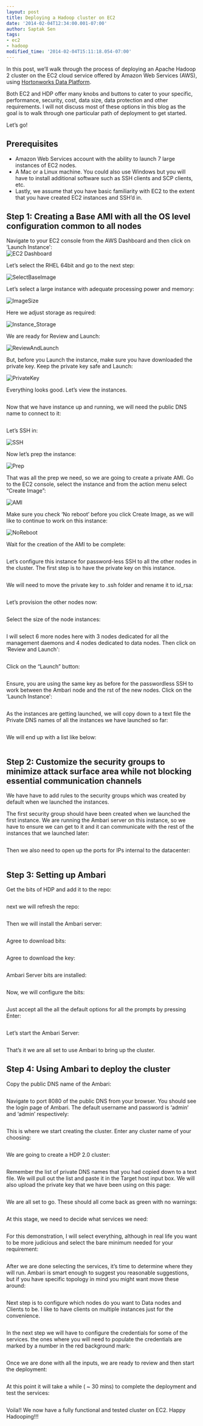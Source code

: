 ```yaml
---
layout: post
title: Deploying a Hadoop cluster on EC2
date: '2014-02-04T12:34:00.001-07:00'
author: Saptak Sen
tags:
- ec2
- hadoop
modified_time: '2014-02-04T15:11:18.054-07:00'
---
```


In this post, we’ll walk through the process of deploying an Apache Hadoop 2 cluster on the EC2 cloud service offered by Amazon Web Services (AWS), using [Hortonworks Data Platform](http://hortonworks.com/products/hdp).

Both EC2 and HDP offer many knobs and buttons to cater to your specific, performance, security, cost, data size, data protection and other requirements. I will not discuss most of these options in this blog as the goal is to walk through one particular path of deployment to get started.

Let’s go!

## Prerequisites

  * Amazon Web Services account with the ability to launch 7 large instances of EC2 nodes.
  * A Mac or a Linux machine. You could also use Windows but you will have to install additional software such as SSH clients and SCP clients, etc.
  * Lastly, we assume that you have basic familiarity with EC2 to the extent that you have created EC2 instances and SSH’d in.

## Step 1: Creating a Base AMI with all the OS level configuration common to all nodes

Navigate to your EC2 console from the AWS Dashboard and then click on ‘Launch Instance':  
![EC2 Dashboard](http://hortonassets.s3.amazonaws.com/ec2/ec2-2.jpg)

Let’s select the RHEL 64bit and go to the next step:

![SelectBaseImage](http://hortonassets.s3.amazonaws.com/ec2/ec2-3.jpg)

Let’s select a large instance with adequate processing power and memory:

![ImageSize](http://hortonassets.s3.amazonaws.com/ec2/ec2-4.jpg)

Here we adjust storage as required:

![Instance_Storage](http://hortonassets.s3.amazonaws.com/ec2/ec2-70.jpg)

We are ready for Review and Launch:

![ReviewAndLaunch](http://hortonassets.s3.amazonaws.com/ec2/ec2-7.jpg)

But, before you Launch the instance, make sure you have downloaded the private key. Keep the private key safe and Launch:

![PrivateKey](http://hortonassets.s3.amazonaws.com/ec2/ec2-8.jpg)

Everything looks good. Let’s view the instances.

![<Display Name>](http://hortonassets.s3.amazonaws.com/ec2/ec2-9.jpg)

Now that we have instance up and running, we will need the public DNS name to connect to it:

![<Display Name>](http://hortonassets.s3.amazonaws.com/ec2/ec2-10.jpg)

Let’s SSH in:

![SSH](http://hortonassets.s3.amazonaws.com/ec2/ec2-11.jpg)

Now let’s prep the instance:

![Prep](http://hortonassets.s3.amazonaws.com/ec2/ec2-15.jpg)

That was all the prep we need, so we are going to create a private AMI. Go to the EC2 console, select the instance and from the action menu select “Create Image”:

![AMI](http://hortonassets.s3.amazonaws.com/ec2/ec2-16.jpg)

Make sure you check ‘No reboot’ before you click Create Image, as we will like to continue to work on this instance:

![NoReboot](http://hortonassets.s3.amazonaws.com/ec2/ec2-82.jpg)

Wait for the creation of the AMI to be complete:

![<Display Name>](http://hortonassets.s3.amazonaws.com/ec2/ec2-19.jpg)

Let’s configure this instance for password-less SSH to all the other nodes in the cluster. The first step is to have the private key on this instance.

![<Display Name>](http://hortonassets.s3.amazonaws.com/ec2/ec2-21.jpg)

We will need to move the private key to .ssh folder and rename it to id_rsa:

![<Display Name>](http://hortonassets.s3.amazonaws.com/ec2/ec2-24.jpg)

Let’s provision the other nodes now:

![<Display Name>](http://hortonassets.s3.amazonaws.com/ec2/ec2-25.jpg)

Select the size of the node instances:

![<Display Name>](http://hortonassets.s3.amazonaws.com/ec2/ec2-26.jpg)

I will select 6 more nodes here with 3 nodes dedicated for all the management daemons and 4 nodes dedicated to data nodes. Then click on ‘Review and Launch':

![<Display Name>](http://hortonassets.s3.amazonaws.com/ec2/ec2-27.jpg)

Click on the “Launch” button:

![<Display Name>](http://hortonassets.s3.amazonaws.com/ec2/ec2-28.jpg)

Ensure, you are using the same key as before for the passwordless SSH to work between the Ambari node and the rst of the new nodes. Click on the ‘Launch Instance':

![<Display Name>](http://hortonassets.s3.amazonaws.com/ec2/ec2-29.jpg)

As the instances are getting launched, we will copy down to a text file the Private DNS names of all the instances we have launched so far:

![<Display Name>](http://hortonassets.s3.amazonaws.com/ec2/ec2-31.jpg)

We will end up with a list like below:

![<Display Name>](http://hortonassets.s3.amazonaws.com/ec2/ec2-32.jpg)

## Step 2: Customize the security groups to minimize attack surface area while not blocking essential communication channels

We have have to add rules to the security groups which was created by default when we launched the instances.

The first security group should have been created when we launched the first instance. We are running the Ambari server on this instance, so we have to ensure we can get to it and it can communicate with the rest of the instances that we launched later:

![<Display Name>](http://hortonassets.s3.amazonaws.com/ec2/ec2-56.jpg)

Then we also need to open up the ports for IPs internal to the datacenter:

![<Display Name>](http://hortonassets.s3.amazonaws.com/ec2/ec2-57.jpg)

## Step 3: Setting up Ambari

Get the bits of HDP and add it to the repo:

![<Display Name>](http://hortonassets.s3.amazonaws.com/ec2/ec2-35.jpg)

next we will refresh the repo:

![<Display Name>](http://hortonassets.s3.amazonaws.com/ec2/ec2-36.jpg)

Then we will install the Ambari server:

![<Display Name>](http://hortonassets.s3.amazonaws.com/ec2/ec2-37.jpg)

Agree to download bits:

![<Display Name>](http://hortonassets.s3.amazonaws.com/ec2/ec2-38.jpg)

Agree to download the key:

![<Display Name>](http://hortonassets.s3.amazonaws.com/ec2/ec2-39.jpg)

Ambari Server bits are installed:

![<Display Name>](http://hortonassets.s3.amazonaws.com/ec2/ec2-40.jpg)

Now, we will configure the bits:

![<Display Name>](http://hortonassets.s3.amazonaws.com/ec2/ec2-41.jpg)

Just accept all the all the default options for all the prompts by pressing Enter:

![<Display Name>](http://hortonassets.s3.amazonaws.com/ec2/ec2-42.jpg)

Let’s start the Ambari Server:

![<Display Name>](http://hortonassets.s3.amazonaws.com/ec2/ec2-47.jpg)

That’s it we are all set to use Ambari to bring up the cluster.

## Step 4: Using Ambari to deploy the cluster

Copy the public DNS name of the Ambari:

![<Display Name>](http://hortonassets.s3.amazonaws.com/ec2/ec2-48.jpg)

Navigate to port 8080 of the public DNS from your browser. You should see the login page of Ambari. The default username and password is ‘admin’ and ‘admin’ respectively:

![<Display Name>](http://hortonassets.s3.amazonaws.com/ec2/ec2-49.jpg)

This is where we start creating the cluster. Enter any cluster name of your choosing:

![<Display Name>](http://hortonassets.s3.amazonaws.com/ec2/ec2-50.jpg)

We are going to create a HDP 2.0 cluster:

![<Display Name>](http://hortonassets.s3.amazonaws.com/ec2/ec2-51.jpg)

Remember the list of private DNS names that you had copied down to a text file. We will pull out the list and paste it in the Target host input box. We will also upload the private key that we have been using on this page:

![<Display Name>](http://hortonassets.s3.amazonaws.com/ec2/ec2-52.jpg)

We are all set to go. These should all come back as green with no warnings:

![<Display Name>](http://hortonassets.s3.amazonaws.com/ec2/ec2-54.jpg)

At this stage, we need to decide what services we need:

![<Display Name>](http://hortonassets.s3.amazonaws.com/ec2/ec2-58.jpg)

For this demonstration, I will select everything, although in real life you want to be more judicious and select the bare minimum needed for your requirement:

![<Display Name>](http://hortonassets.s3.amazonaws.com/ec2/ec2-58.jpg)

After we are done selecting the services, it’s time to determine where they will run. Ambari is smart enough to suggest you reasonable suggestions, but if you have specific topology in mind you might want move these around:

![<Display Name>](http://hortonassets.s3.amazonaws.com/ec2/ec2-59.jpg)

Next step is to configure which nodes do you want to Data nodes and Clients to be. I like to have clients on multiple instances just for the convenience.

![<Display Name>](http://hortonassets.s3.amazonaws.com/ec2/ec2-61.jpg)

In the next step we will have to configure the credentials for some of the services. the ones where you will need to populate the credentials are marked by a number in the red background mark:

![<Display Name>](http://hortonassets.s3.amazonaws.com/ec2/ec2-63.jpg)

Once we are done with all the inputs, we are ready to review and then start the deployment:

![<Display Name>](http://hortonassets.s3.amazonaws.com/ec2/ec2-65.jpg)

At this point it will take a while ( ~ 30 mins) to complete the deployment and test the services:

![<Display Name>](http://hortonassets.s3.amazonaws.com/ec2/ec2-67.jpg)

Voila!! We now have a fully functional and tested cluster on EC2. Happy Hadooping!!!
